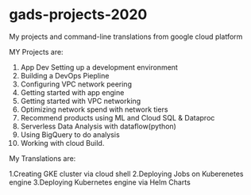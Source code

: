 # gads-projects-2020
My projects and command-line translations from google cloud platform

MY Projects are:

1. App Dev Setting up a development environment
2. Building a DevOps Piepline
3. Configuring VPC network peering
4. Getting started with app engine
5. Getting started with VPC networking
6. Optimizing network spend with network tiers
7. Recommend products using ML and Cloud SQL & Dataproc
8. Serverless Data Analysis with dataflow(python)
9. Using BigQuery to do analysis
10. Working with cloud Build.


My Translations are:

1.Creating GKE cluster via cloud shell
2.Deploying Jobs on Kuberenetes engine
3.Deploying Kubernetes engine via Helm Charts
